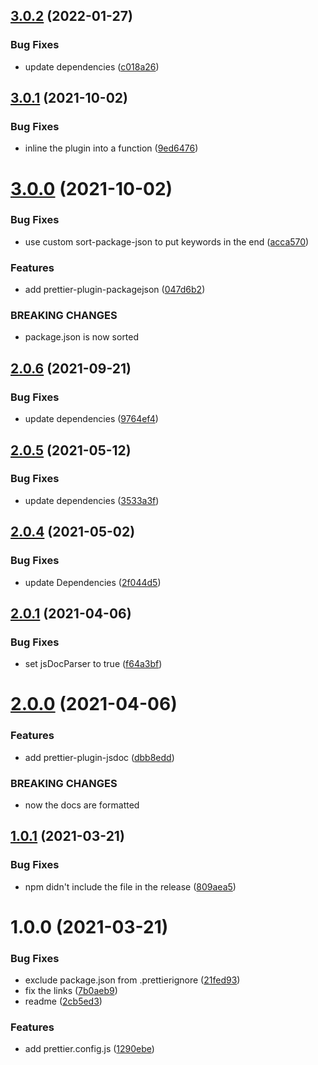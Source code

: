 ## [3.0.2](https://github.com/atom-community/prettier-config-atomic/compare/v3.0.1...v3.0.2) (2022-01-27)


### Bug Fixes

* update dependencies ([c018a26](https://github.com/atom-community/prettier-config-atomic/commit/c018a26bf11bbd382cc9b440d96b5a272ae07d02))

## [3.0.1](https://github.com/atom-community/prettier-config-atomic/compare/v3.0.0...v3.0.1) (2021-10-02)


### Bug Fixes

* inline the plugin into a function ([9ed6476](https://github.com/atom-community/prettier-config-atomic/commit/9ed6476afc83ccea79b577b880ca87998cb91a0a))

# [3.0.0](https://github.com/atom-community/prettier-config-atomic/compare/v2.0.6...v3.0.0) (2021-10-02)


### Bug Fixes

* use custom sort-package-json to put keywords in the end ([acca570](https://github.com/atom-community/prettier-config-atomic/commit/acca57044eeeec9425e0294fd4dd999e2f375905))


### Features

* add prettier-plugin-packagejson ([047d6b2](https://github.com/atom-community/prettier-config-atomic/commit/047d6b2e38be2ac14d53c8d767c485f08793c78a))


### BREAKING CHANGES

* package.json is now sorted

## [2.0.6](https://github.com/atom-community/prettier-config-atomic/compare/v2.0.5...v2.0.6) (2021-09-21)


### Bug Fixes

* update dependencies ([9764ef4](https://github.com/atom-community/prettier-config-atomic/commit/9764ef4cdf9e2cdaa9a496e6011f19b138c37ce4))

## [2.0.5](https://github.com/atom-community/prettier-config-atomic/compare/v2.0.4...v2.0.5) (2021-05-12)


### Bug Fixes

* update dependencies ([3533a3f](https://github.com/atom-community/prettier-config-atomic/commit/3533a3fb9a9aa8277cf0ebee82f73e1de22f348a))

## [2.0.4](https://github.com/atom-community/prettier-config-atomic/compare/v2.0.3...v2.0.4) (2021-05-02)


### Bug Fixes

* update Dependencies ([2f044d5](https://github.com/atom-community/prettier-config-atomic/commit/2f044d5d1b00be5fd5dc09930c6cc9bae187fa13))

## [2.0.1](https://github.com/atom-community/prettier-config-atomic/compare/v2.0.0...v2.0.1) (2021-04-06)


### Bug Fixes

* set jsDocParser to true ([f64a3bf](https://github.com/atom-community/prettier-config-atomic/commit/f64a3bf23739f747692738a617f3ea31db7634d9))

# [2.0.0](https://github.com/atom-community/prettier-config-atomic/compare/v1.0.1...v2.0.0) (2021-04-06)


### Features

* add prettier-plugin-jsdoc ([dbb8edd](https://github.com/atom-community/prettier-config-atomic/commit/dbb8edd9e03a3448bd79a0beeeb6d636364d590c))


### BREAKING CHANGES

* now the docs are formatted

## [1.0.1](https://github.com/atom-community/prettier-config-atomic/compare/v1.0.0...v1.0.1) (2021-03-21)


### Bug Fixes

* npm didn't include the file in the release ([809aea5](https://github.com/atom-community/prettier-config-atomic/commit/809aea5ff82d4eace15d892ff6390e0935dd2687))

# 1.0.0 (2021-03-21)


### Bug Fixes

* exclude package.json from .prettierignore ([21fed93](https://github.com/atom-community/prettier-config-atomic/commit/21fed93e8a0d55bc25e57ccb171f914df83f8c10))
* fix the links ([7b0aeb9](https://github.com/atom-community/prettier-config-atomic/commit/7b0aeb9ebfda9d90d4bc50a97da2fddca8e569ba))
* readme ([2cb5ed3](https://github.com/atom-community/prettier-config-atomic/commit/2cb5ed31494875eadded6f23e7d4413886896aa2))


### Features

* add prettier.config.js ([1290ebe](https://github.com/atom-community/prettier-config-atomic/commit/1290ebe0de4f566f883b4488254d4a120ad901b4))
